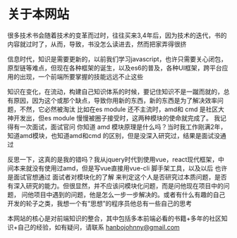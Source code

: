 # 关于本网站



很多技术书会随着技术的变革而过时，往往买来3,4年后，因为技术的迭代，书的内容就过时了，从而，导致，书没怎么读进去，然而把家弄得很挤

信息时代，知识是需要更新的，以前我们学习javascript，也许只需要关心闭包，原型链等难点，但现在各种框架的诞生，以及es6的普及，各种UI框架，跨平台应用的出现，一个前端所要掌握的技能远远不止这些

知识在变化，在流动，构建自己知识体系的时候，要记住知识不是一蹴而就的，总有原因，因为这个或那个缺点，导致你用新的东西，新的东西是为了解决效率问题，不然，它必然被淘汰
比如在es module 还不主流时，amd和 cmd 是社区大神开发出，但es module 慢慢被圈子接受时，这两种模块的使命就完成了。
我记得有一次面试，面试官问 你知道 amd 模块原理是什么吗？当时我工作刚满2年，知道amd模块，也知道amd和cmd 的区别，但是没深入研究过，结果是面试没通过

反思一下，这真的是我的错吗？我从jquery时代到使用vue，react现代框架，中间本来就没有使用过amd，但是写vue直接用vue-cli 脚手架工具，以及以后
也许是面试官想通过 面试者对模块化的了解 来判定这个人是否研究过本质问题，是否有深入研究的能力。但很显然，并不应该问模块化问题，而是问他现在项目中的问题，
问他项目中遇到的问题，他是怎么一步一步解决的。或者有什么有趣的自己开发的轮子之类，我想一个有“思想”的程序员他总有一些自己的思考






本网站的核心是对前端知识的整合，其中包括多本前端必看的书籍+多年的社区知识+自己的经验，如有疑问，请联系 hanbojohnny@gmail.com

